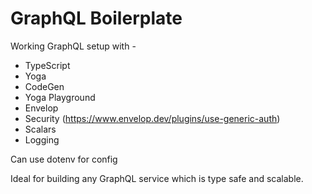 # GraphQL Boilerplate

Working GraphQL setup with -

- TypeScript
- Yoga
- CodeGen
- Yoga Playground
- Envelop
- Security (https://www.envelop.dev/plugins/use-generic-auth)
- Scalars
- Logging

Can use dotenv for config

Ideal for building any GraphQL service which is type safe and scalable.
